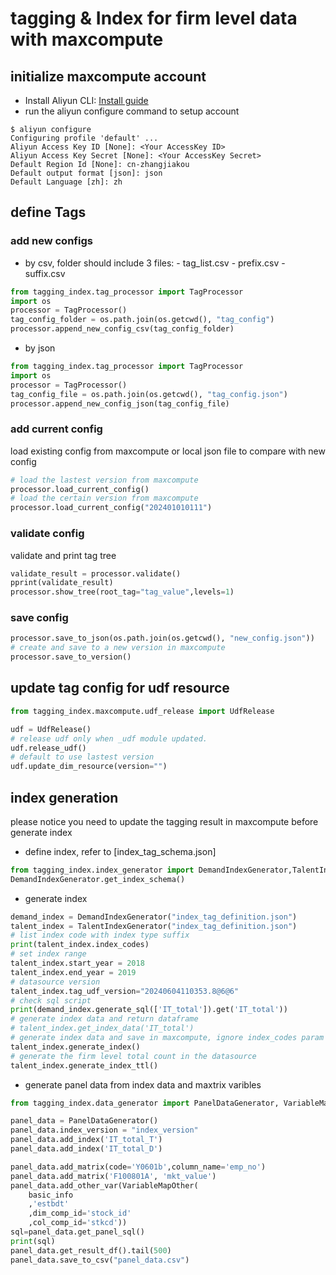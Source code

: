 # tagging & Index for firm level data with maxcompute

## initialize maxcompute account

- Install Aliyun CLI: [Install guide](https://help.aliyun.com/zh/cli/installation-guide)
- run the aliyun configure command to setup account

``` configure
$ aliyun configure
Configuring profile 'default' ...
Aliyun Access Key ID [None]: <Your AccessKey ID>
Aliyun Access Key Secret [None]: <Your AccessKey Secret>
Default Region Id [None]: cn-zhangjiakou
Default output format [json]: json
Default Language [zh]: zh
```

## define Tags

### add new configs

- by csv, folder should include 3 files:
            - tag_list.csv
            - prefix.csv
            - suffix.csv

```python
from tagging_index.tag_processor import TagProcessor
import os
processor = TagProcessor()
tag_config_folder = os.path.join(os.getcwd(), "tag_config")
processor.append_new_config_csv(tag_config_folder)
```

- by json
  
```python
from tagging_index.tag_processor import TagProcessor
import os
processor = TagProcessor()
tag_config_file = os.path.join(os.getcwd(), "tag_config.json")
processor.append_new_config_json(tag_config_file)
```

### add current config

load existing config from maxcompute or local json file to compare with new config

```python
# load the lastest version from maxcompute
processor.load_current_config()
# load the certain version from maxcompute
processor.load_current_config("202401010111")
```

### validate config

validate and print tag tree

```python
validate_result = processor.validate()
pprint(validate_result)
processor.show_tree(root_tag="tag_value",levels=1)
```

### save config

```python
processor.save_to_json(os.path.join(os.getcwd(), "new_config.json"))
# create and save to a new version in maxcompute
processor.save_to_version()
```

## update tag config for udf resource

```python
from tagging_index.maxcompute.udf_release import UdfRelease

udf = UdfRelease()
# release udf only when _udf module updated.
udf.release_udf()
# default to use lastest version
udf.update_dim_resource(version="")
```

## index generation

please notice you need to update the tagging result in maxcompute before generate index

- define index, refer to [index_tag_schema.json]

```python
from tagging_index.index_generator import DemandIndexGenerator,TalentIndexGenerator
DemandIndexGenerator.get_index_schema()
```

- generate index

```python
demand_index = DemandIndexGenerator("index_tag_definition.json")
talent_index = TalentIndexGenerator("index_tag_definition.json")
# list index code with index type suffix
print(talent_index.index_codes)
# set index range
talent_index.start_year = 2018
talent_index.end_year = 2019
# datasource version
talent_index.tag_udf_version="20240604110353.8@6@6"
# check sql script
print(demand_index.generate_sql(['IT_total']).get('IT_total'))
# generate index data and return dataframe
# talent_index.get_index_data('IT_total')
# generate index data and save in maxcompute, ignore index_codes param to generate all
talent_index.generate_index()
# generate the firm level total count in the datasource
talent_index.generate_index_ttl()
```

- generate panel data from index data and maxtrix varibles
  
```python
from tagging_index.data_generator import PanelDataGenerator, VariableMapOther

panel_data = PanelDataGenerator()
panel_data.index_version = "index_version"
panel_data.add_index('IT_total_T')
panel_data.add_index('IT_total_D')

panel_data.add_matrix(code='Y0601b',column_name='emp_no')
panel_data.add_matrix('F100801A', 'mkt_value')
panel_data.add_other_var(VariableMapOther(
    basic_info
    ,'estbdt'
    ,dim_comp_id='stock_id'
    ,col_comp_id='stkcd'))
sql=panel_data.get_panel_sql()
print(sql)
panel_data.get_result_df().tail(500)
panel_data.save_to_csv("panel_data.csv")
```
